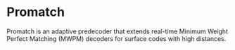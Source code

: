 # Promatch

Promatch is an adaptive predecoder that extends real-time Minimum Weight Perfect Matching (MWPM) decoders for surface codes with high distances. 
